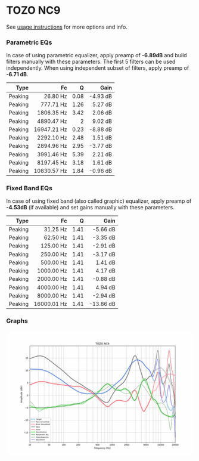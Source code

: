 # TOZO NC9
See [usage instructions](https://github.com/jaakkopasanen/AutoEq#usage) for more options and info.

### Parametric EQs
In case of using parametric equalizer, apply preamp of **-6.89dB** and build filters manually
with these parameters. The first 5 filters can be used independently.
When using independent subset of filters, apply preamp of **-6.71 dB**.

| Type    | Fc          |    Q | Gain     |
|--------:|------------:|-----:|---------:|
| Peaking | 26.80 Hz    | 0.08 | -4.93 dB |
| Peaking | 777.71 Hz   | 1.26 | 5.27 dB  |
| Peaking | 1806.35 Hz  | 3.42 | 2.06 dB  |
| Peaking | 4890.47 Hz  | 2    | 9.02 dB  |
| Peaking | 16947.21 Hz | 0.23 | -8.88 dB |
| Peaking | 2292.10 Hz  | 2.48 | 1.51 dB  |
| Peaking | 2894.96 Hz  | 2.95 | -3.77 dB |
| Peaking | 3991.46 Hz  | 5.39 | 2.21 dB  |
| Peaking | 8197.45 Hz  | 3.18 | 1.61 dB  |
| Peaking | 10830.57 Hz | 1.84 | -0.96 dB |

### Fixed Band EQs
In case of using fixed band (also called graphic) equalizer, apply preamp of **-4.53dB**
(if available) and set gains manually with these parameters.

| Type    | Fc          |    Q | Gain      |
|--------:|------------:|-----:|----------:|
| Peaking | 31.25 Hz    | 1.41 | -5.66 dB  |
| Peaking | 62.50 Hz    | 1.41 | -3.35 dB  |
| Peaking | 125.00 Hz   | 1.41 | -2.91 dB  |
| Peaking | 250.00 Hz   | 1.41 | -3.17 dB  |
| Peaking | 500.00 Hz   | 1.41 | 1.41 dB   |
| Peaking | 1000.00 Hz  | 1.41 | 4.17 dB   |
| Peaking | 2000.00 Hz  | 1.41 | -0.88 dB  |
| Peaking | 4000.00 Hz  | 1.41 | 4.94 dB   |
| Peaking | 8000.00 Hz  | 1.41 | -2.94 dB  |
| Peaking | 16000.01 Hz | 1.41 | -13.86 dB |

### Graphs
![](./TOZO%20NC9.png)